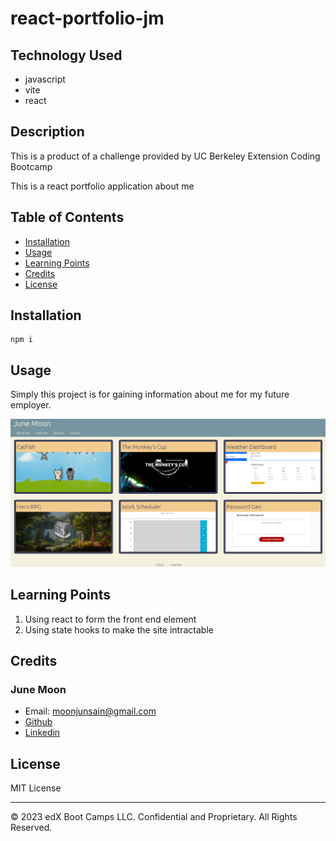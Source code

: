 # react-portfolio-jm

## Technology Used
- javascript
- vite
- react

## Description 
This is a product of a challenge provided by UC Berkeley Extension Coding Bootcamp

This is a react portfolio application about me

## Table of Contents


* [Installation](#installation)
* [Usage](#usage)
* [Learning Points](#learning-points)
* [Credits](#credits)
* [License](#license)


## Installation


```
npm i
```


## Usage 

Simply this project is for gaining information about me for my future employer.

![Screenshot](./portfolioSC.png)

## Learning Points
1. Using react to form the front end element
2. Using state hooks to make the site intractable



## Credits

### June Moon
- Email: moonjunsain@gmail.com
- [Github](https://github.com/moonjunsain)
- [Linkedin](https://www.linkedin.com/in/june-moon-940538280/)


## License

MIT License

---


© 2023 edX Boot Camps LLC. Confidential and Proprietary. All Rights Reserved.